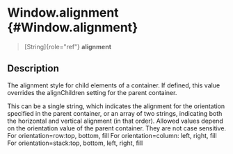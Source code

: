 Window.alignment {#Window.alignment}
================

> [String]{role="ref"} **alignment**

Description
-----------

The alignment style for child elements of a container. If defined, this
value overrides the alignChildren setting for the parent container.

This can be a single string, which indicates the alignment for the
orientation specified in the parent container, or an array of two
strings, indicating both the horizontal and vertical alignment (in that
order). Allowed values depend on the orientation value of the parent
container. They are not case sensitive. For orientation=row:top, bottom,
fill For orientation=column: left, right, fill For
orientation=stack:top, bottom, left, right, fill
